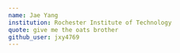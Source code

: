 ```yaml
---
name: Jae Yang 
institution: Rochester Institute of Technology 
quote: give me the oats brother 
github_user: jxy4769
---
```

